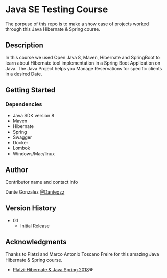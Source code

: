 # Java SE Testing Course

The porpuse of this repo is to make a show case of projects worked through this Java Hibernate & Spring course.

## Description

In this course we used Open Java 8, Maven, Hibernate and SpringBoot to learn about Hibernate tool implementation in a Spring Boot Application on Java.
The Java Project helps you Manage Reservations for specific clients in a desired Date.

## Getting Started

### Dependencies

* Java SDK version 8
* Maven
* Hibernate
* Spring
* Swagger
* Docker
* Lombok
* Windows/Mac/linux

## Author

Contributor name and contact info

Dante Gonzalez
[@Dantegzz](https://github.com/Dantegzz)

## Version History

* 0.1
    * Initial Release


## Acknowledgments

Thanks to Platzi and Marco Antonio Toscano Freire for this amazing Java Hibernate & Spring course.
* [Platzi-Hibernate & Java Spring 2018](https://platzi.com/clases/jee/)⚒

